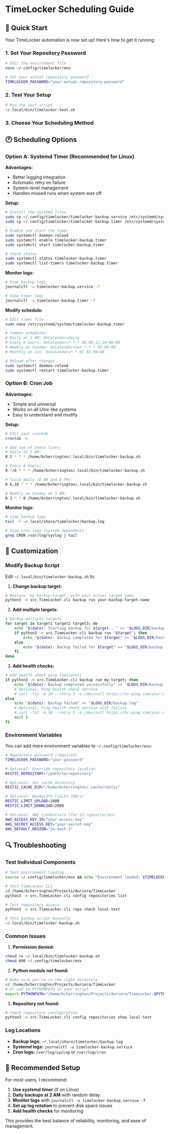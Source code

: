 # TimeLocker Scheduling Guide

## 🚀 Quick Start

Your TimeLocker automation is now set up! Here's how to get it running:

### 1. Set Your Repository Password

```bash
# Edit the environment file
nano ~/.config/timelocker/env

# Set your actual repository password
TIMELOCKER_PASSWORD="your-actual-repository-password"
```

### 2. Test Your Setup

```bash
# Run the test script
~/.local/bin/timelocker-test.sh
```

### 3. Choose Your Scheduling Method

## 🕐 Scheduling Options

### Option A: Systemd Timer (Recommended for Linux)

**Advantages:**

- Better logging integration
- Automatic retry on failure
- System-level management
- Handles missed runs when system was off

**Setup:**

```bash
# Install the systemd files
sudo cp ~/.config/timelocker/timelocker-backup.service /etc/systemd/system/
sudo cp ~/.config/timelocker/timelocker-backup.timer /etc/systemd/system/

# Enable and start the timer
sudo systemctl daemon-reload
sudo systemctl enable timelocker-backup.timer
sudo systemctl start timelocker-backup.timer

# Check status
sudo systemctl status timelocker-backup.timer
sudo systemctl list-timers timelocker-backup.timer
```

**Monitor logs:**

```bash
# View backup logs
journalctl -u timelocker-backup.service -f

# View timer logs
journalctl -u timelocker-backup.timer -f
```

**Modify schedule:**

```bash
# Edit timer file
sudo nano /etc/systemd/system/timelocker-backup.timer

# Common schedules:
# Daily at 2 AM: OnCalendar=daily
# Every 6 hours: OnCalendar=*-*-* 00,06,12,18:00:00
# Weekly on Sunday: OnCalendar=Sun *-*-* 02:00:00
# Monthly on 1st: OnCalendar=*-*-01 02:00:00

# Reload after changes
sudo systemctl daemon-reload
sudo systemctl restart timelocker-backup.timer
```

### Option B: Cron Job

**Advantages:**

- Simple and universal
- Works on all Unix-like systems
- Easy to understand and modify

**Setup:**

```bash
# Edit your crontab
crontab -e

# Add one of these lines:
# Daily at 2 AM:
0 2 * * * /home/bcherrington/.local/bin/timelocker-backup.sh

# Every 6 hours:
0 */6 * * * /home/bcherrington/.local/bin/timelocker-backup.sh

# Twice daily (6 AM and 6 PM):
0 6,18 * * * /home/bcherrington/.local/bin/timelocker-backup.sh

# Weekly on Sunday at 3 AM:
0 3 * * 0 /home/bcherrington/.local/bin/timelocker-backup.sh
```

**Monitor logs:**

```bash
# View backup logs
tail -f ~/.local/share/timelocker/backup.log

# View cron logs (system dependent)
grep CRON /var/log/syslog | tail
```

## 🔧 Customization

### Modify Backup Script

Edit `~/.local/bin/timelocker-backup.sh` to:

1. **Change backup target:**

```bash
# Replace 'my-backup-target' with your actual target name
python3 -m src.TimeLocker.cli backup run your-backup-target-name
```

2. **Add multiple targets:**

```bash
# Backup multiple targets
for target in target1 target2 target3; do
    echo "$(date): Starting backup for $target..." >> "$LOGS_DIR/backup.log"
    if python3 -m src.TimeLocker.cli backup run "$target"; then
        echo "$(date): Backup completed for $target" >> "$LOGS_DIR/backup.log"
    else
        echo "$(date): Backup failed for $target" >> "$LOGS_DIR/backup.log"
    fi
done
```

3. **Add health checks:**

```bash
# Add health check ping (optional)
if python3 -m src.TimeLocker.cli backup run my-target; then
    echo "$(date): Backup completed successfully" >> "$LOGS_DIR/backup.log"
    # Optional: Ping health check service
    # curl -fsS -m 10 --retry 5 -o /dev/null https://hc-ping.com/your-uuid
else
    echo "$(date): Backup failed" >> "$LOGS_DIR/backup.log"
    # Optional: Ping health check service with failure
    # curl -fsS -m 10 --retry 5 -o /dev/null https://hc-ping.com/your-uuid/fail
    exit 1
fi
```

### Environment Variables

You can add more environment variables to `~/.config/timelocker/env`:

```bash
# Repository password (required)
TIMELOCKER_PASSWORD="your-password"

# Optional: Override repository location
RESTIC_REPOSITORY="/path/to/repository"

# Optional: Set cache directory
RESTIC_CACHE_DIR="/home/bcherrington/.cache/restic"

# Optional: Bandwidth limits (KB/s)
RESTIC_LIMIT_UPLOAD=1000
RESTIC_LIMIT_DOWNLOAD=2000

# Optional: AWS credentials (for S3 repositories)
AWS_ACCESS_KEY_ID="your-access-key"
AWS_SECRET_ACCESS_KEY="your-secret-key"
AWS_DEFAULT_REGION="us-east-1"
```

## 🔍 Troubleshooting

### Test Individual Components

```bash
# Test environment loading
source ~/.config/timelocker/env && echo "Environment loaded: $TIMELOCKER_PASSWORD"

# Test TimeLocker CLI
cd /home/bcherrington/Projects/Auriora/TimeLocker
python3 -m src.TimeLocker.cli config repositories list

# Test repository access
python3 -m src.TimeLocker.cli repo check local-test

# Test backup script manually
~/.local/bin/timelocker-backup.sh
```

### Common Issues

1. **Permission denied:**

```bash
chmod +x ~/.local/bin/timelocker-backup.sh
chmod 600 ~/.config/timelocker/env
```

2. **Python module not found:**

```bash
# Make sure you're in the right directory
cd /home/bcherrington/Projects/Auriora/TimeLocker
# Or add to PYTHONPATH in your script
export PYTHONPATH="/home/bcherrington/Projects/Auriora/TimeLocker:$PYTHONPATH"
```

3. **Repository not found:**

```bash
# Check repository configuration
python3 -m src.TimeLocker.cli config repositories show local-test
```

### Log Locations

- **Backup logs:** `~/.local/share/timelocker/backup.log`
- **Systemd logs:** `journalctl -u timelocker-backup.service`
- **Cron logs:** `/var/log/syslog` or `/var/log/cron`

## 🎯 Recommended Setup

For most users, I recommend:

1. **Use systemd timer** (if on Linux)
2. **Daily backups at 2 AM** with random delay
3. **Monitor logs** with `journalctl -u timelocker-backup.service -f`
4. **Set up log rotation** to prevent disk space issues
5. **Add health checks** for monitoring

This provides the best balance of reliability, monitoring, and ease of management.
